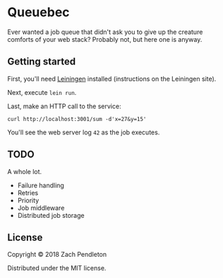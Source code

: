 # Queuebec

Ever wanted a job queue that didn't ask you to give up the creature comforts
of your web stack? Probably not, but here one is anyway.

## Getting started

First, you'll need [Leiningen](https://leiningen.org) installed (instructions
on the Leiningen site).

Next, execute `lein run`.

Last, make an HTTP call to the service:

`curl http://localhost:3001/sum -d'x=27&y=15'`

You'll see the web server log `42` as the job executes.

## TODO

A whole lot.

* Failure handling
* Retries
* Priority
* Job middleware
* Distributed job storage

## License

Copyright © 2018 Zach Pendleton

Distributed under the MIT license.

